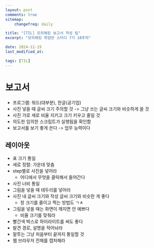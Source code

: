 ```yaml
---
layout: post
comments: true
sitemap:
    changefreq: daily

title: "[TIL] 모의해킹 보고서 작성 팁"
excerpt: "모의해킹 취업반 스터디 7기 10주차"

date: 2024-12-19
last_modified_at: 

tags: [TIL]
---
```


# 보고서
* 프로그램: 워드(대부분), 한글(공기업)
* 사진 넣을 때 글씨 크기 주의할 것 -> 그냥 쓰는 글씨 크기와 비슷하게 쓸 것
* 사진 가로 세로 비율 지키고 크기 키우고 줄일 것
* 의도한 임의한 스크립트가 실행됨을 확인함
* 보고서를 보기 좋게 쓴다 -> 업무 능력이다

## 레이아웃
* 표 크기 통일
* 세로 정렬: 가운데 맞춤
* step별로 사진을 넣어라
    * 어디에서 무엇을 클릭해서 들어간다
* 사진 너비 통일
* 그림을 넣을 때 테두리를 넣어라
* 사진 내 글씨 크기와 작성 글씨 크기와 비슷한 게 좋다
    * 창 크기를 줄이고 찍는 방법도 ㄱㅊ
* 그림을 넣을 때는 화면이 깨지면 안 예쁘다
    * 비율 크기를 맞춰라
* 빨간색 박스로 하이라이트를 써도 좋다
* 발견 경로, 설명을 적어놔라
* 말투는 그냥 처음부터 끝까지 통일할 것
* 웹 브라우저 전체를 캡처해라